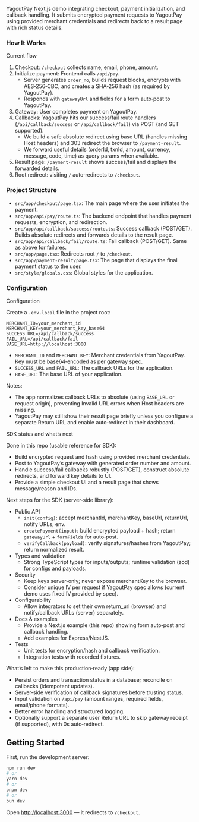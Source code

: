 YagoutPay Next.js demo integrating checkout, payment initialization, and callback handling. It submits encrypted payment requests to YagoutPay using provided merchant credentials and redirects back to a result page with rich status details.

### How It Works

Current flow

1) Checkout: `/checkout` collects name, email, phone, amount.
2) Initialize payment: Frontend calls `/api/pay`.
	- Server generates `order_no`, builds request blocks, encrypts with AES‑256‑CBC, and creates a SHA‑256 hash (as required by YagoutPay).
	- Responds with `gatewayUrl` and fields for a form auto‑post to YagoutPay.
3) Gateway: User completes payment on YagoutPay.
4) Callbacks: YagoutPay hits our success/fail route handlers (`/api/callback/success` or `/api/callback/fail`) via POST (and GET supported).
	- We build a safe absolute redirect using base URL (handles missing Host headers) and 303 redirect the browser to `/payment-result`.
	- We forward useful details (orderId, txnId, amount, currency, message, code, time) as query params when available.
5) Result page: `/payment-result` shows success/fail and displays the forwarded details.
6) Root redirect: visiting `/` auto‑redirects to `/checkout`.

### Project Structure

-   `src/app/checkout/page.tsx`: The main page where the user initiates the payment.
-   `src/app/api/pay/route.ts`: The backend endpoint that handles payment requests, encryption, and redirection.
-   `src/app/api/callback/success/route.ts`: Success callback (POST/GET). Builds absolute redirects and forwards details to the result page.
-   `src/app/api/callback/fail/route.ts`: Fail callback (POST/GET). Same as above for failures.
-   `src/app/page.tsx`: Redirects root `/` to `/checkout`.
-   `src/app/payment-result/page.tsx`: The page that displays the final payment status to the user.
-   `src/style/globals.css`: Global styles for the application.

### Configuration

Configuration

Create a `.env.local` file in the project root:

```
MERCHANT_ID=your_merchant_id
MERCHANT_KEY=your_merchant_key_base64
SUCCESS_URL=/api/callback/success
FAIL_URL=/api/callback/fail
BASE_URL=http://localhost:3000
```

-   `MERCHANT_ID` and `MERCHANT_KEY`: Merchant credentials from YagoutPay. Key must be base64‑encoded as per gateway spec.
-   `SUCCESS_URL` and `FAIL_URL`: The callback URLs for the application.
-   `BASE_URL`: The base URL of your application.

Notes:
- The app normalizes callback URLs to absolute (using `BASE_URL` or request origin), preventing Invalid URL errors when Host headers are missing.
- YagoutPay may still show their result page briefly unless you configure a separate Return URL and enable auto‑redirect in their dashboard.

SDK status and what’s next

Done in this repo (usable reference for SDK):
- Build encrypted request and hash using provided merchant credentials.
- Post to YagoutPay’s gateway with generated order number and amount.
- Handle success/fail callbacks robustly (POST/GET), construct absolute redirects, and forward key details to UI.
- Provide a simple checkout UI and a result page that shows message/reason and IDs.

Next steps for the SDK (server‑side library):
- Public API
	- `init(config)`: accept merchantId, merchantKey, baseUrl, returnUrl, notify URLs, env.
	- `createPayment(input)`: build encrypted payload + hash; return `gatewayUrl` + `formFields` for auto‑post.
	- `verifyCallback(payload)`: verify signatures/hashes from YagoutPay; return normalized result.
- Types and validation
	- Strong TypeScript types for inputs/outputs; runtime validation (zod) for configs and payloads.
- Security
	- Keep keys server‑only; never expose merchantKey to the browser.
	- Consider unique IV per request if YagoutPay spec allows (current demo uses fixed IV provided by spec).
- Configurability
	- Allow integrators to set their own return_url (browser) and notify/callback URLs (server) separately.
- Docs & examples
	- Provide a Next.js example (this repo) showing form auto‑post and callback handling.
	- Add examples for Express/NestJS.
- Tests
	- Unit tests for encryption/hash and callback verification.
	- Integration tests with recorded fixtures.

What’s left to make this production‑ready (app side):
- Persist orders and transaction status in a database; reconcile on callbacks (idempotent updates).
- Server‑side verification of callback signatures before trusting status.
- Input validation on `/api/pay` (amount ranges, required fields, email/phone formats).
- Better error handling and structured logging.
- Optionally support a separate user Return URL to skip gateway receipt (if supported), with 0s auto‑redirect.

## Getting Started

First, run the development server:

```bash
npm run dev
# or
yarn dev
# or
pnpm dev
# or
bun dev
```

Open [http://localhost:3000](http://localhost:3000) — it redirects to `/checkout`.
